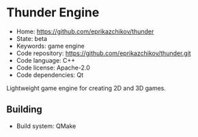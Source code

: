 # Thunder Engine

- Home: https://github.com/eprikazchikov/thunder
- State: beta
- Keywords: game engine
- Code repository: https://github.com/eprikazchikov/thunder.git
- Code language: C++
- Code license: Apache-2.0
- Code dependencies: Qt

Lightweight game engine for creating 2D and 3D games.

## Building

- Build system: QMake
